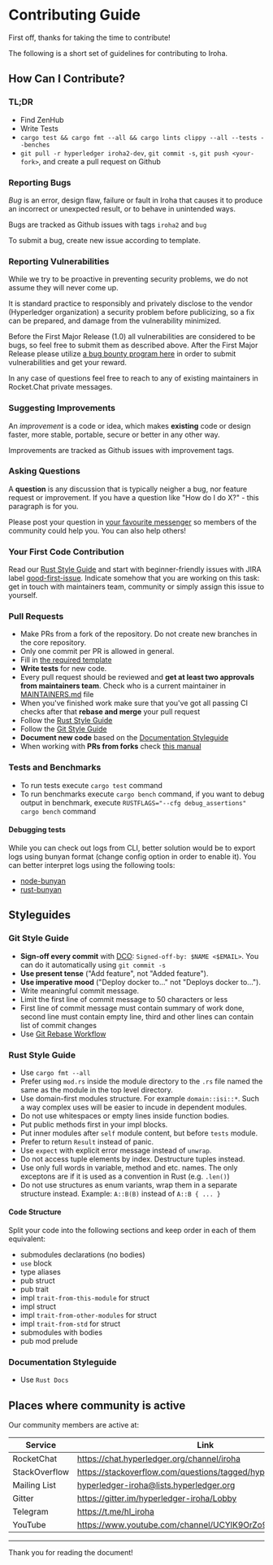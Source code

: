 # Contributing Guide

First off, thanks for taking the time to contribute!

The following is a short set of guidelines for contributing to Iroha.

## How Can I Contribute?

### TL;DR

* Find ZenHub
* Write Tests
* `cargo test && cargo fmt --all && cargo lints clippy --all --tests --benches`
* `git pull -r hyperledger iroha2-dev`, `git commit -s`, `git push <your-fork>`, and create a pull request on Github

### Reporting Bugs

*Bug* is an error, design flaw, failure or fault in Iroha that causes it
to produce an incorrect or unexpected result, or to behave in unintended
ways.

Bugs are tracked as Github issues with tags `iroha2` and `bug`

To submit a bug, create new issue according to template.

### Reporting Vulnerabilities

While we try to be proactive in preventing security problems, we do not
assume they will never come up.

It is standard practice to responsibly and privately disclose to the
vendor (Hyperledger organization) a security problem before publicizing,
so a fix can be prepared, and damage from the vulnerability minimized.

Before the First Major Release (1.0) all vulnerabilities are considered
to be bugs, so feel free to submit them as described above. After the
First Major Release please utilize [a bug bounty program here](https://hackerone.com/hyperledger)
in order to submit vulnerabilities and get your reward.

In any case of questions feel free to reach to any of existing maintainers in
Rocket.Chat private messages.

### Suggesting Improvements

An *improvement* is a code or idea, which makes **existing** code or
design faster, more stable, portable, secure or better in any other way.

Improvements are tracked as Github issues with improvement tags.

### Asking Questions

A **question** is any discussion that is typically neigher a bug, nor
feature request or improvement. If you have a question like "How do I do
X?" - this paragraph is for you.

Please post your question in [your favourite
messenger](#places-where-community-is-active) so members of the
community could help you. You can also help others!

### Your First Code Contribution

Read our [Rust Style Guide](#rust-style-guide) and start with
beginner-friendly issues with JIRA label
[good-first-issue](https://jira.hyperledger.org/issues/?jql=project%20%3D%20IR%20and%20labels%20%3D%20good-first-issue%20ORDER%20BY%20updated%20DESC).
Indicate somehow that you are working on this task: get in touch with
maintainers team, community or simply assign this issue to yourself.

### Pull Requests

-  Make PRs from a fork of the repository. Do not create new branches in the core repository.
-  Only one commit per PR is allowed in general.
-  Fill in [the required template](https://github.com/hyperledger/iroha/blob/master/.github/PULL_REQUEST_TEMPLATE.md)
-  **Write tests** for new code. 
-  Every pull request should be reviewed and **get at least two approvals from maintainers team**. Check who is a current maintainer in
   [MAINTAINERS.md](MAINTAINERS.md) file
-  When you've finished work make sure that you've got all passing CI
   checks after that **rebase and merge** your pull request
-  Follow the [Rust Style Guide](#rust-style-guide)
-  Follow the [Git Style Guide](#git-style-guide>)
-  **Document new code** based on the [Documentation Styleguide](#documentation-styleguide)
-  When working with **PRs from forks** check [this manual](https://help.github.com/articles/checking-out-pull-requests-locally)

### Tests and Benchmarks

-  To run tests execute `cargo test` command
-  To run benchmarks execute `cargo bench` command, if you want to debug output in benchmark, execute `RUSTFLAGS="--cfg debug_assertions" cargo bench` command

#### Debugging tests

While you can check out logs from CLI, better solution would be to export logs using bunyan format (change config option in order to enable it).
You can better interpret logs using the following tools:

- [node-bunyan](https://www.npmjs.com/package/bunyan)
- [rust-bunyan](https://crates.io/crates/bunyan)

## Styleguides

### Git Style Guide

-  **Sign-off every commit** with [DCO](https://github.com/apps/dco):
   `Signed-off-by: $NAME <$EMAIL>`. You can do it automatically using
   `git commit -s`
-  **Use present tense** ("Add feature", not "Added feature").
-  **Use imperative mood** ("Deploy docker to..." not "Deploys docker
   to...").
-  Write meaningful commit message.
-  Limit the first line of commit message to 50 characters or less
-  First line of commit message must contain summary of work done,
   second line must contain empty line, third and other lines can
   contain list of commit changes
-  Use [Git Rebase Workflow](https://git-rebase.io/)


### Rust Style Guide

- Use `cargo fmt --all`
- Prefer using `mod.rs` inside the module directory to the `.rs` file named the same as the module in the top level directory.
- Use domain-first modules structure. For example `domain::isi::*`. Such a way 
complex uses will be easier to incude in dependent modules.
- Do not use whitespaces or empty lines inside function bodies.
- Put public methods first in your impl blocks.
- Put inner modules after `self` module content, but before `tests` module.
- Prefer to return `Result` instead of panic.
- Use `expect` with explicit error message instead of `unwrap`.
- Do not access tuple elements by index. Destructure tuples instead.
- Use only full words in variable, method and etc. names. The only exceptons are if it is used as a convention in Rust (e.g. `.len()`)
- Do not use structures as enum variants, wrap them in a separate structure instead. Example: `A::B(B)` instead of `A::B { ... }`

#### Code Structure

Split your code into the following sections and keep order in each of them equivalent:
- submodules declarations (no bodies)
- `use` block
- type aliases
- pub struct
- pub trait
- impl `trait-from-this-module` for struct
- impl struct
- impl `trait-from-other-modules` for struct
- impl `trait-from-std` for struct
- submodules with bodies
- pub mod prelude

### Documentation Styleguide

-  Use `Rust Docs`

## Places where community is active

Our community members are active at:

| Service       | Link                                                         |
| ------------- | ------------------------------------------------------------ |
| RocketChat    | https://chat.hyperledger.org/channel/iroha                   |
| StackOverflow | https://stackoverflow.com/questions/tagged/hyperledger-iroha |
| Mailing List  | hyperledger-iroha@lists.hyperledger.org                      |
| Gitter        | https://gitter.im/hyperledger-iroha/Lobby                    |
| Telegram      | https://t.me/hl_iroha                                        |
| YouTube       | https://www.youtube.com/channel/UCYlK9OrZo9hvNYFuf0vrwww     |

---

Thank you for reading the document!

